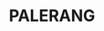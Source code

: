 ---
lastmod: '2025-04-06T06:05:20+00:00'
latitude: -35.628428
layout: suburb
longitude: 149.752107
postcode: '2622'
state: NSW
title: PALERANG
url: /nsw/palerang/
---